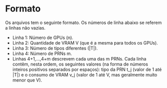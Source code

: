 # Formato

Os arquivos tem o seguinte formato. Os números de linha abaixo se referem a linhas não vazias.

- Linha 1: Número de GPUs (n).
- Linha 2: Quantidade de VRAM V (que é a mesma para todos os GPUs).
- Linha 3: Número de tipos diferentes (|T|).
- Linha 4: Número de PRNs m.
- Linhas 4+1,...,4+m descrevem cada uma das m PRNs. Cada linha contêm, nesta ordem, os seguintes valores (na forma de números inteiros positivos separados por espaços): tipo da PRN t_j (valor de 1 até |T|) e o consumo de VRAM v_j (valor de 1 até V, mas geralmente muito menor que V).
